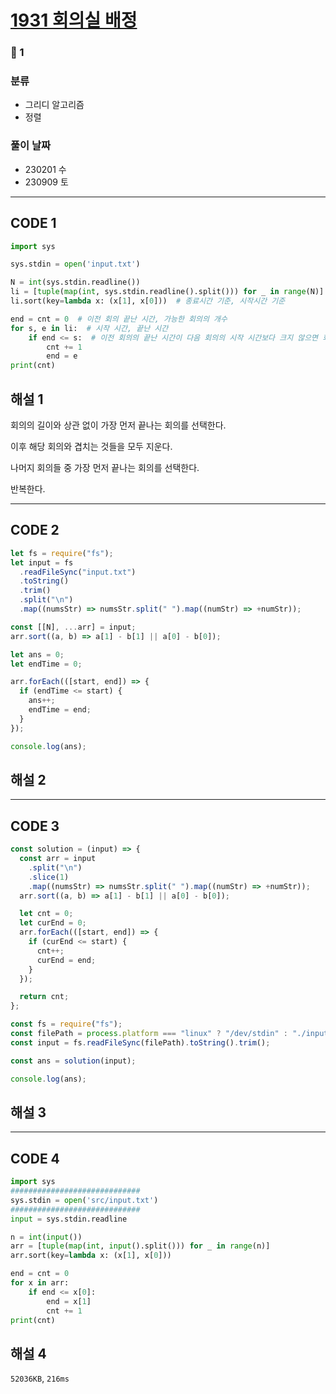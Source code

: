 # [1931 회의실 배정](https://www.acmicpc.net/problem/1931)

### 🥈 1

### 분류

- 그리디 알고리즘
- 정렬

### 풀이 날짜

- 230201 수
- 230909 토

---

## CODE 1

```python
import sys

sys.stdin = open('input.txt')

N = int(sys.stdin.readline())
li = [tuple(map(int, sys.stdin.readline().split())) for _ in range(N)]
li.sort(key=lambda x: (x[1], x[0]))  # 종료시간 기준, 시작시간 기준

end = cnt = 0  # 이전 회의 끝난 시간, 가능한 회의의 개수
for s, e in li:  # 시작 시간, 끝난 시간
    if end <= s:  # 이전 회의의 끝난 시간이 다음 회의의 시작 시간보다 크지 않으면 회의 갱신
        cnt += 1
        end = e
print(cnt)

```

## 해설 1

회의의 길이와 상관 없이 가장 먼저 끝나는 회의를 선택한다.

이후 해당 회의와 겹치는 것들을 모두 지운다.

나머지 회의들 중 가장 먼저 끝나는 회의를 선택한다.

반복한다.

---

## CODE 2

```javascript
let fs = require("fs");
let input = fs
  .readFileSync("input.txt")
  .toString()
  .trim()
  .split("\n")
  .map((numsStr) => numsStr.split(" ").map((numStr) => +numStr));

const [[N], ...arr] = input;
arr.sort((a, b) => a[1] - b[1] || a[0] - b[0]);

let ans = 0;
let endTime = 0;

arr.forEach(([start, end]) => {
  if (endTime <= start) {
    ans++;
    endTime = end;
  }
});

console.log(ans);
```

## 해설 2

---

## CODE 3

```javascript
const solution = (input) => {
  const arr = input
    .split("\n")
    .slice(1)
    .map((numsStr) => numsStr.split(" ").map((numStr) => +numStr));
  arr.sort((a, b) => a[1] - b[1] || a[0] - b[0]);

  let cnt = 0;
  let curEnd = 0;
  arr.forEach(([start, end]) => {
    if (curEnd <= start) {
      cnt++;
      curEnd = end;
    }
  });

  return cnt;
};

const fs = require("fs");
const filePath = process.platform === "linux" ? "/dev/stdin" : "./input.txt";
const input = fs.readFileSync(filePath).toString().trim();

const ans = solution(input);

console.log(ans);
```

## 해설 3

---

## CODE 4

```python
import sys
#############################
sys.stdin = open('src/input.txt')
#############################
input = sys.stdin.readline

n = int(input())
arr = [tuple(map(int, input().split())) for _ in range(n)]
arr.sort(key=lambda x: (x[1], x[0]))

end = cnt = 0
for x in arr:
    if end <= x[0]:
        end = x[1]
        cnt += 1
print(cnt)
```

## 해설 4

`52036KB`, `216ms`
